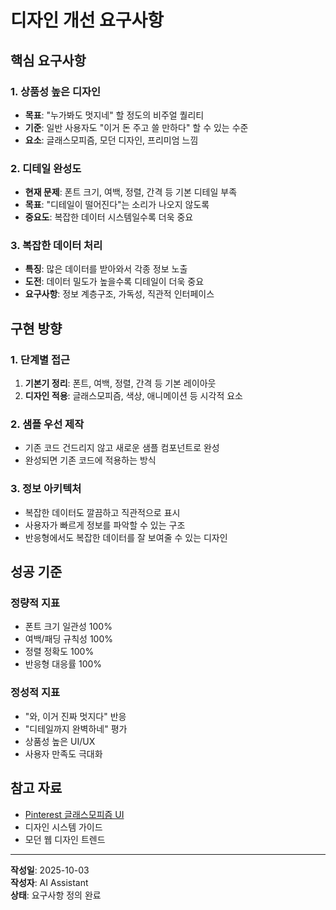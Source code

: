 # 디자인 개선 요구사항

## 핵심 요구사항

### 1. 상품성 높은 디자인
- **목표**: "누가봐도 멋지네" 할 정도의 비주얼 퀄리티
- **기준**: 일반 사용자도 "이거 돈 주고 쓸 만하다" 할 수 있는 수준
- **요소**: 글래스모피즘, 모던 디자인, 프리미엄 느낌

### 2. 디테일 완성도
- **현재 문제**: 폰트 크기, 여백, 정렬, 간격 등 기본 디테일 부족
- **목표**: "디테일이 떨어진다"는 소리가 나오지 않도록
- **중요도**: 복잡한 데이터 시스템일수록 더욱 중요

### 3. 복잡한 데이터 처리
- **특징**: 많은 데이터를 받아와서 각종 정보 노출
- **도전**: 데이터 밀도가 높을수록 디테일이 더욱 중요
- **요구사항**: 정보 계층구조, 가독성, 직관적 인터페이스

## 구현 방향

### 1. 단계별 접근
1. **기본기 정리**: 폰트, 여백, 정렬, 간격 등 기본 레이아웃
2. **디자인 적용**: 글래스모피즘, 색상, 애니메이션 등 시각적 요소

### 2. 샘플 우선 제작
- 기존 코드 건드리지 않고 새로운 샘플 컴포넌트로 완성
- 완성되면 기존 코드에 적용하는 방식

### 3. 정보 아키텍처
- 복잡한 데이터도 깔끔하고 직관적으로 표시
- 사용자가 빠르게 정보를 파악할 수 있는 구조
- 반응형에서도 복잡한 데이터를 잘 보여줄 수 있는 디자인

## 성공 기준

### 정량적 지표
- 폰트 크기 일관성 100%
- 여백/패딩 규칙성 100%
- 정렬 정확도 100%
- 반응형 대응률 100%

### 정성적 지표
- "와, 이거 진짜 멋지다" 반응
- "디테일까지 완벽하네" 평가
- 상품성 높은 UI/UX
- 사용자 만족도 극대화

## 참고 자료
- [Pinterest 글래스모피즘 UI](https://kr.pinterest.com/pin/627337423126360202/)
- 디자인 시스템 가이드
- 모던 웹 디자인 트렌드

---
**작성일**: 2025-10-03  
**작성자**: AI Assistant  
**상태**: 요구사항 정의 완료
